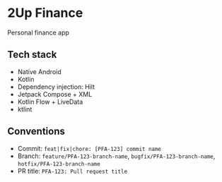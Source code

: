 # 2Up Finance
Personal finance app

## Tech stack
- Native Android
- Kotlin
- Dependency injection: Hilt
- Jetpack Compose + XML
- Kotlin Flow + LiveData
- ktlint


## Conventions
- Commit: `feat|fix|chore: [PFA-123] commit name`
- Branch: `feature/PFA-123-branch-name`, `bugfix/PFA-123-branch-name`, `hotfix/PFA-123-branch-name`
- PR title: `PFA-123: Pull request title`
